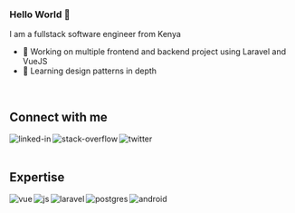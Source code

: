 ### Hello World 👋
I am a fullstack software engineer from Kenya
- 🔭 Working on multiple frontend and backend project using Laravel and VueJS
- 🌱 Learning design patterns in depth
<br>

## Connect with me

[<img align="left" alt="linked-in" src="https://img.shields.io/badge/linkedin-%230077B5.svg?&style=for-the-badge&logo=linkedin&logoColor=white" />](https://www.linkedin.com/in/silas-seje/)



[<img align="left" alt="stack-overflow" src="https://img.shields.io/badge/stack%20overflow-FE7A16?logo=stack-overflow&logoColor=white&style=for-the-badge" />](https://stackoverflow.com/users/15876920/sejesila)


[<img align="left" alt="twitter" src="https://img.shields.io/badge/twitter-%231DA1F2.svg?&style=for-the-badge&logo=twitter&logoColor=white" />](https://twitter.com/seje_silas)
<br>
<br>
## Expertise
<img align="left" alt="vue" src="https://img.shields.io/badge/vue.js-%2315100E.svg?&style=for-the-badge&logo=vue.js&logoColor=green" />
<img align="left" alt="js" src="https://img.shields.io/badge/javascript-%2315100E.svg?&style=for-the-badge&logo=javascript&logoColor=yellow" />
<img align="left" alt="laravel" src="https://img.shields.io/badge/laravel-%2315100E.svg?&style=for-the-badge&logo=laravel&logoColor=red" />
<img align="left" alt="postgres" src="https://img.shields.io/badge/postgres-%23316192.svg?&style=for-the-badge&logo=postgresql&logoColor=white" />
<img align="left" alt="android" src="https://img.shields.io/badge/Android-3DDC84?logo=android&logoColor=white&style=for-the-badge" />

<br>
<br>
